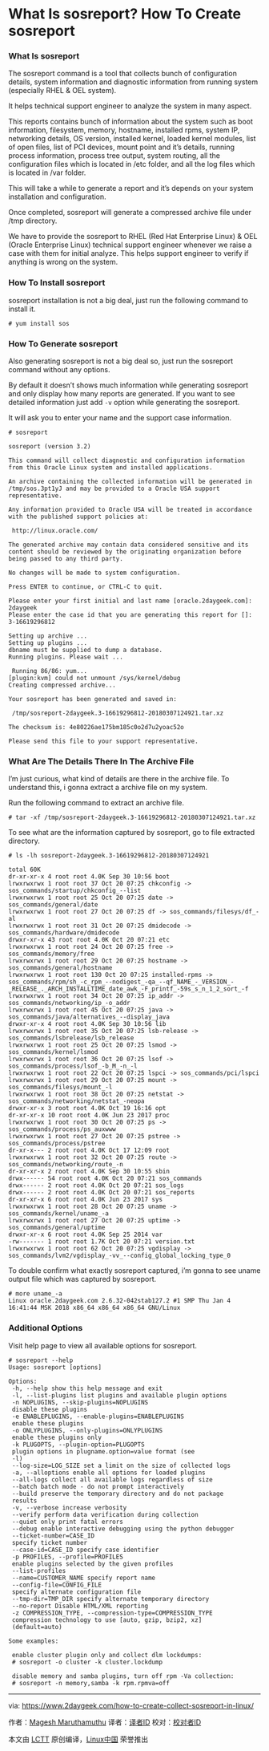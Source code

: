 What Is sosreport? How To Create sosreport
======
### What Is sosreport

The sosreport command is a tool that collects bunch of configuration details, system information and diagnostic information from running system (especially RHEL & OEL system).

It helps technical support engineer to analyze the system in many aspect.

This reports contains bunch of information about the system such as boot information, filesystem, memory, hostname, installed rpms, system IP, networking details, OS version, installed kernel, loaded kernel modules, list of open files, list of PCI devices, mount point and it’s details, running process information, process tree output, system routing, all the configuration files which is located in /etc folder, and all the log files which is located in /var folder.

This will take a while to generate a report and it’s depends on your system installation and configuration.

Once completed, sosreport will generate a compressed archive file under /tmp directory.

We have to provide the sosreport to RHEL (Red Hat Enterprise Linux) & OEL (Oracle Enterprise Linux) technical support engineer whenever we raise a case with them for initial analyze. This helps support engineer to verify if anything is wrong on the system.

### How To Install sosreport

sosreport installation is not a big deal, just run the following command to install it.
```
# yum install sos

```

### How To Generate sosreport

Also generating sosreport is not a big deal so, just run the sosreport command without any options.

By default it doesn’t shows much information while generating sosreport and only display how many reports are generated. If you want to see detailed information just add `-v` option while generating the sosreport.

It will ask you to enter your name and the support case information.
```
# sosreport

sosreport (version 3.2)

This command will collect diagnostic and configuration information from this Oracle Linux system and installed applications.

An archive containing the collected information will be generated in /tmp/sos.3pt1yJ and may be provided to a Oracle USA support representative.

Any information provided to Oracle USA will be treated in accordance with the published support policies at:

 http://linux.oracle.com/

The generated archive may contain data considered sensitive and its content should be reviewed by the originating organization before being passed to any third party.

No changes will be made to system configuration.

Press ENTER to continue, or CTRL-C to quit.

Please enter your first initial and last name [oracle.2daygeek.com]: 2daygeek
Please enter the case id that you are generating this report for []: 3-16619296812

Setting up archive ...
Setting up plugins ...
dbname must be supplied to dump a database.
Running plugins. Please wait ...

 Running 86/86: yum...
[plugin:kvm] could not unmount /sys/kernel/debug
Creating compressed archive...

Your sosreport has been generated and saved in:

 /tmp/sosreport-2daygeek.3-16619296812-20180307124921.tar.xz

The checksum is: 4e80226ae175bm185c0o2d7u2yoac52o

Please send this file to your support representative.

```

### What Are The Details There In The Archive File

I’m just curious, what kind of details are there in the archive file. To understand this, i gonna extract a archive file on my system.

Run the following command to extract an archive file.
```
# tar -xf /tmp/sosreport-2daygeek.3-16619296812-20180307124921.tar.xz

```

To see what are the information captured by sosreport, go to file extracted directory.
```
# ls -lh sosreport-2daygeek.3-16619296812-20180307124921

total 60K
dr-xr-xr-x 4 root root 4.0K Sep 30 10:56 boot
lrwxrwxrwx 1 root root 37 Oct 20 07:25 chkconfig -> sos_commands/startup/chkconfig_--list
lrwxrwxrwx 1 root root 25 Oct 20 07:25 date -> sos_commands/general/date
lrwxrwxrwx 1 root root 27 Oct 20 07:25 df -> sos_commands/filesys/df_-al
lrwxrwxrwx 1 root root 31 Oct 20 07:25 dmidecode -> sos_commands/hardware/dmidecode
drwxr-xr-x 43 root root 4.0K Oct 20 07:21 etc
lrwxrwxrwx 1 root root 24 Oct 20 07:25 free -> sos_commands/memory/free
lrwxrwxrwx 1 root root 29 Oct 20 07:25 hostname -> sos_commands/general/hostname
lrwxrwxrwx 1 root root 130 Oct 20 07:25 installed-rpms -> sos_commands/rpm/sh_-c_rpm_--nodigest_-qa_--qf_NAME_-_VERSION_-_RELEASE_._ARCH_INSTALLTIME_date_awk_-F_printf_-59s_s_n_1_2_sort_-f
lrwxrwxrwx 1 root root 34 Oct 20 07:25 ip_addr -> sos_commands/networking/ip_-o_addr
lrwxrwxrwx 1 root root 45 Oct 20 07:25 java -> sos_commands/java/alternatives_--display_java
drwxr-xr-x 4 root root 4.0K Sep 30 10:56 lib
lrwxrwxrwx 1 root root 35 Oct 20 07:25 lsb-release -> sos_commands/lsbrelease/lsb_release
lrwxrwxrwx 1 root root 25 Oct 20 07:25 lsmod -> sos_commands/kernel/lsmod
lrwxrwxrwx 1 root root 36 Oct 20 07:25 lsof -> sos_commands/process/lsof_-b_M_-n_-l
lrwxrwxrwx 1 root root 22 Oct 20 07:25 lspci -> sos_commands/pci/lspci
lrwxrwxrwx 1 root root 29 Oct 20 07:25 mount -> sos_commands/filesys/mount_-l
lrwxrwxrwx 1 root root 38 Oct 20 07:25 netstat -> sos_commands/networking/netstat_-neopa
drwxr-xr-x 3 root root 4.0K Oct 19 16:16 opt
dr-xr-xr-x 10 root root 4.0K Jun 23 2017 proc
lrwxrwxrwx 1 root root 30 Oct 20 07:25 ps -> sos_commands/process/ps_auxwww
lrwxrwxrwx 1 root root 27 Oct 20 07:25 pstree -> sos_commands/process/pstree
dr-xr-x--- 2 root root 4.0K Oct 17 12:09 root
lrwxrwxrwx 1 root root 32 Oct 20 07:25 route -> sos_commands/networking/route_-n
dr-xr-xr-x 2 root root 4.0K Sep 30 10:55 sbin
drwx------ 54 root root 4.0K Oct 20 07:21 sos_commands
drwx------ 2 root root 4.0K Oct 20 07:21 sos_logs
drwx------ 2 root root 4.0K Oct 20 07:21 sos_reports
dr-xr-xr-x 6 root root 4.0K Jun 23 2017 sys
lrwxrwxrwx 1 root root 28 Oct 20 07:25 uname -> sos_commands/kernel/uname_-a
lrwxrwxrwx 1 root root 27 Oct 20 07:25 uptime -> sos_commands/general/uptime
drwxr-xr-x 6 root root 4.0K Sep 25 2014 var
-rw------- 1 root root 1.7K Oct 20 07:21 version.txt
lrwxrwxrwx 1 root root 62 Oct 20 07:25 vgdisplay -> sos_commands/lvm2/vgdisplay_-vv_--config_global_locking_type_0

```

To double confirm what exactly sosreport captured, i’m gonna to see uname output file which was captured by sosreport.
```
# more uname_-a
Linux oracle.2daygeek.com 2.6.32-042stab127.2 #1 SMP Thu Jan 4 16:41:44 MSK 2018 x86_64 x86_64 x86_64 GNU/Linux

```

### Additional Options

Visit help page to view all available options for sosreport.
```
# sosreport --help
Usage: sosreport [options]

Options:
 -h, --help show this help message and exit
 -l, --list-plugins list plugins and available plugin options
 -n NOPLUGINS, --skip-plugins=NOPLUGINS
 disable these plugins
 -e ENABLEPLUGINS, --enable-plugins=ENABLEPLUGINS
 enable these plugins
 -o ONLYPLUGINS, --only-plugins=ONLYPLUGINS
 enable these plugins only
 -k PLUGOPTS, --plugin-option=PLUGOPTS
 plugin options in plugname.option=value format (see
 -l)
 --log-size=LOG_SIZE set a limit on the size of collected logs
 -a, --alloptions enable all options for loaded plugins
 --all-logs collect all available logs regardless of size
 --batch batch mode - do not prompt interactively
 --build preserve the temporary directory and do not package
 results
 -v, --verbose increase verbosity
 --verify perform data verification during collection
 --quiet only print fatal errors
 --debug enable interactive debugging using the python debugger
 --ticket-number=CASE_ID
 specify ticket number
 --case-id=CASE_ID specify case identifier
 -p PROFILES, --profile=PROFILES
 enable plugins selected by the given profiles
 --list-profiles
 --name=CUSTOMER_NAME specify report name
 --config-file=CONFIG_FILE
 specify alternate configuration file
 --tmp-dir=TMP_DIR specify alternate temporary directory
 --no-report Disable HTML/XML reporting
 -z COMPRESSION_TYPE, --compression-type=COMPRESSION_TYPE
 compression technology to use [auto, gzip, bzip2, xz]
 (default=auto)

Some examples:

 enable cluster plugin only and collect dlm lockdumps:
 # sosreport -o cluster -k cluster.lockdump

 disable memory and samba plugins, turn off rpm -Va collection:
 # sosreport -n memory,samba -k rpm.rpmva=off

```
--------------------------------------------------------------------------------

via: https://www.2daygeek.com/how-to-create-collect-sosreport-in-linux/

作者：[Magesh Maruthamuthu][a]
译者：[译者ID](https://github.com/译者ID)
校对：[校对者ID](https://github.com/校对者ID)

本文由 [LCTT](https://github.com/LCTT/TranslateProject) 原创编译，[Linux中国](https://linux.cn/) 荣誉推出

[a]:https://www.2daygeek.com/author/magesh/
